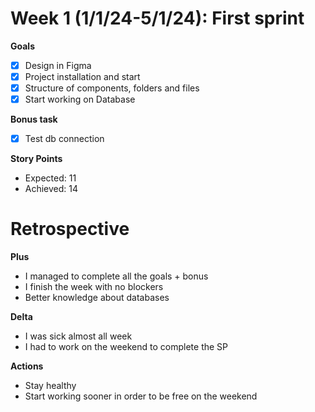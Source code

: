 # Week 1 (1/1/24-5/1/24): First sprint

**Goals**

- [x] Design in Figma
- [x] Project installation and start
- [x] Structure of components, folders and files
- [x] Start working on Database

**Bonus task**

- [x] Test db connection

**Story Points**

- Expected: 11
- Achieved: 14

# Retrospective

**Plus**

- I managed to complete all the goals + bonus
- I finish the week with no blockers
- Better knowledge about databases

**Delta**

- I was sick almost all week
- I had to work on the weekend to complete the SP

**Actions**

- Stay healthy
- Start working sooner in order to be free on the weekend
